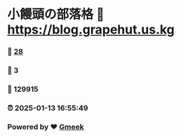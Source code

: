 # 小饅頭の部落格 :link: https://blog.grapehut.us.kg 
### :page_facing_up: [28](https://blog.grapehut.us.kg/tag.html) 
### :speech_balloon: 3 
### :hibiscus: 129915 
### :alarm_clock: 2025-01-13 16:55:49 
### Powered by :heart: [Gmeek](https://github.com/Meekdai/Gmeek)
